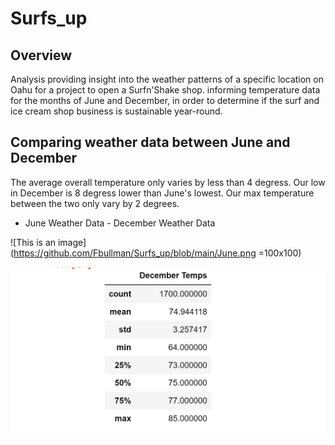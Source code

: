 # Surfs_up
## Overview
Analysis providing insight into the weather patterns of a specific location on Oahu for a project to open a Surfn'Shake shop.
informing temperature data for the months of June and December, in order to determine if the surf and ice cream shop business is sustainable year-round.

## Comparing weather data between June and December

The average overall temperature only varies by less than 4 degress.
Our low in December is 8 degress lower than June's lowest.
Our max temperature between the two only vary by 2 degrees.


- June Weather Data - December Weather Data


![This is an image](https://github.com/Fbullman/Surfs_up/blob/main/June.png =100x100)



![This is an image](https://github.com/Fbullman/Surfs_up/blob/main/December.png)



